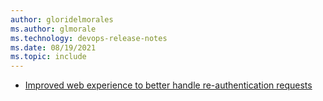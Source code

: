 ```yaml
---
author: gloridelmorales
ms.author: glmorale
ms.technology: devops-release-notes
ms.date: 08/19/2021
ms.topic: include
---
```


- [Improved web experience to better handle re-authentication requests](#improved-web-experience-to-better-handle-re-authentication-requests)